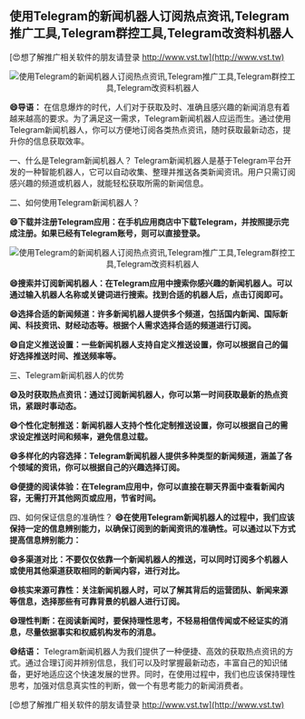 ## **使用Telegram的新闻机器人订阅热点资讯,Telegram推广工具,Telegram群控工具,Telegram改资料机器人**

[😍想了解推广相关软件的朋友请登录 http://www.vst.tw](http://www.vst.tw)

 <center><img src="https://vst.tw/MP4/tuiguang/png/0.png" alt="使用Telegram的新闻机器人订阅热点资讯,Telegram推广工具,Telegram群控工具,Telegram改资料机器人"></center>

**😄导语：**
在信息爆炸的时代，人们对于获取及时、准确且感兴趣的新闻消息有着越来越高的要求。为了满足这一需求，Telegram新闻机器人应运而生。通过使用Telegram新闻机器人，你可以方便地订阅各类热点资讯，随时获取最新动态，提升你的信息获取效率。

一、什么是Telegram新闻机器人？
Telegram新闻机器人是基于Telegram平台开发的一种智能机器人，它可以自动收集、整理并推送各类新闻资讯。用户只需订阅感兴趣的频道或机器人，就能轻松获取所需的新闻信息。

二、如何使用Telegram新闻机器人？

**😄下载并注册Telegram应用：在手机应用商店中下载Telegram，并按照提示完成注册。如果已经有Telegram账号，则可以直接登录。**

 <center><img src="https://vst.tw/MP4/tuiguang/png/7.png" alt="使用Telegram的新闻机器人订阅热点资讯,Telegram推广工具,Telegram群控工具,Telegram改资料机器人"></center>

**😄搜索并订阅新闻机器人：在Telegram应用中搜索你感兴趣的新闻机器人。可以通过输入机器人名称或关键词进行搜索。找到合适的机器人后，点击订阅即可。**

**😄选择合适的新闻频道：许多新闻机器人提供多个频道，包括国内新闻、国际新闻、科技资讯、财经动态等。根据个人需求选择合适的频道进行订阅。**

**😄自定义推送设置：一些新闻机器人支持自定义推送设置，你可以根据自己的偏好选择推送时间、推送频率等。**

三、Telegram新闻机器人的优势

**😄及时获取热点资讯：通过订阅新闻机器人，你可以第一时间获取最新的热点资讯，紧跟时事动态。**

**😄个性化定制推送：新闻机器人支持个性化定制推送设置，你可以根据自己的需求设定推送时间和频率，避免信息过载。**

**😄多样化的内容选择：Telegram新闻机器人提供多种类型的新闻频道，涵盖了各个领域的资讯，你可以根据自己的兴趣选择订阅。**

**😄便捷的阅读体验：在Telegram应用中，你可以直接在聊天界面中查看新闻内容，无需打开其他网页或应用，节省时间。**

四、如何保证信息的准确性？
**😄在使用Telegram新闻机器人的过程中，我们应该保持一定的信息辨别能力，以确保订阅到的新闻资讯的准确性。可以通过以下方式提高信息辨别能力：**

**😄多渠道对比：不要仅仅依靠一个新闻机器人的推送，可以同时订阅多个机器人或使用其他渠道获取相同的新闻内容，进行对比。**

**😄核实来源可靠性：关注新闻机器人时，可以了解其背后的运营团队、新闻来源等信息，选择那些有可靠背景的机器人进行订阅。**

**😄理性判断：在阅读新闻时，要保持理性思考，不轻易相信传闻或不经证实的消息，尽量依据事实和权威机构发布的消息。**

**😄结语：**
Telegram新闻机器人为我们提供了一种便捷、高效的获取热点资讯的方式。通过合理订阅并辨别信息，我们可以及时掌握最新动态，丰富自己的知识储备，更好地适应这个快速发展的世界。同时，在使用过程中，我们也应该保持理性思考，加强对信息真实性的判断，做一个有思考能力的新闻消费者。

[😍想了解推广相关软件的朋友请登录 http://www.vst.tw](http://www.vst.tw)



